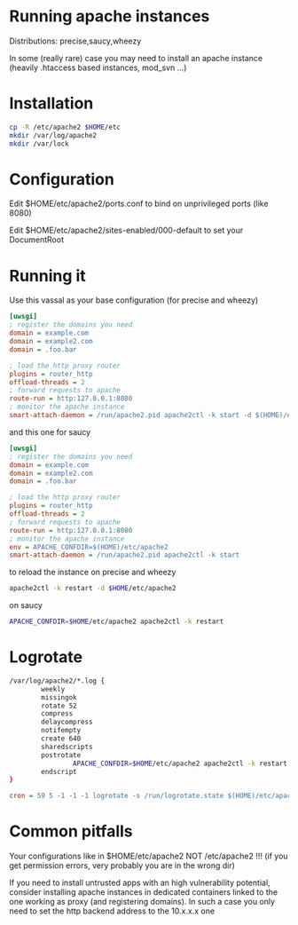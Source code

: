 Running apache instances
========================

Distributions: precise,saucy,wheezy

In some (really rare) case you may need to install an apache instance (heavily .htaccess based instances, mod_svn ...)

Installation
============

```sh
cp -R /etc/apache2 $HOME/etc
mkdir /var/log/apache2
mkdir /var/lock
```

Configuration
=============

Edit $HOME/etc/apache2/ports.conf to bind on unprivileged ports (like 8080)

Edit $HOME/etc/apache2/sites-enabled/000-default to set your DocumentRoot

Running it
==========

Use this vassal as your base configuration (for precise and wheezy)

```ini
[uwsgi]
; register the domains you need
domain = example.com
domain = example2.com
domain = .foo.bar

; load the http proxy router
plugins = router_http
offload-threads = 2
; forward requests to apache
route-run = http:127.0.0.1:8080
; monitor the apache instance
smart-attach-daemon = /run/apache2.pid apache2ctl -k start -d $(HOME)/etc/apache2
```

and this one for saucy

```ini
[uwsgi]
; register the domains you need
domain = example.com
domain = example2.com
domain = .foo.bar

; load the http proxy router
plugins = router_http
offload-threads = 2
; forward requests to apache
route-run = http:127.0.0.1:8080
; monitor the apache instance
env = APACHE_CONFDIR=$(HOME)/etc/apache2
smart-attach-daemon = /run/apache2.pid apache2ctl -k start
```

to reload the instance on precise and wheezy

```sh
apache2ctl -k restart -d $HOME/etc/apache2
```

on saucy

```sh
APACHE_CONFDIR=$HOME/etc/apache2 apache2ctl -k restart
```

Logrotate
=========

```sh
/var/log/apache2/*.log {
        weekly
        missingok
        rotate 52
        compress
        delaycompress
        notifempty
        create 640
        sharedscripts
        postrotate
                APACHE_CONFDIR=$HOME/etc/apache2 apache2ctl -k restart
        endscript
}
```

```ini
cron = 59 5 -1 -1 -1 logrotate -s /run/logrotate.state $(HOME)/etc/apache2.logrotate.conf
```

Common pitfalls
===============

Your configurations like in $HOME/etc/apache2 NOT /etc/apache2 !!! (if you get permission errors, very probably you are in the wrong dir)

If you need to install untrusted apps with an high vulnerability potential, consider installing apache instances in dedicated containers linked to the one working as proxy (and registering domains). In such a case you only need to set the http backend address to the 10.x.x.x one
